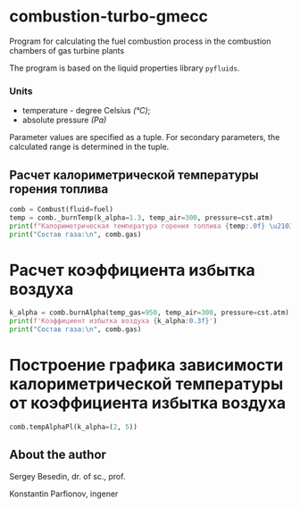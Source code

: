 # combustion-turbo-gmecc
Program for calculating the fuel combustion process in the combustion chambers of gas turbine plants

The program is based on the liquid properties library `pyfluids`.

### Units
- temperature - degree Celsius _(°C)_;
- absolute pressure _(Pa)_

Parameter values ​​are specified as a tuple. For secondary parameters, the calculated range is determined in the tuple.

## Расчет калориметрической температуры горения топлива

```python
comb = Combust(fluid=fuel)
temp = comb._burnTemp(k_alpha=1.3, temp_air=300, pressure=cst.atm)
print(f"Калориметрическая температура горения топлива {temp:.0f} \u2103")
print("Состав газа:\n", comb.gas)
```

# Расчет коэффициента избытка воздуха
```python
k_alpha = comb.burnAlpha(temp_gas=950, temp_air=300, pressure=cst.atm)
print(f'Коэффициент избытка воздуха {k_alpha:0.3f}')
print("Состав газа:\n", comb.gas)
```

# Построение графика зависимости калориметрической температуры от коэффициента избытка воздуха
```python
comb.tempAlphaPl(k_alpha=(2, 5))
```

## About the author
Sergey Besedin,
dr. of sc., prof.

Konstantin Parfionov, ingener
